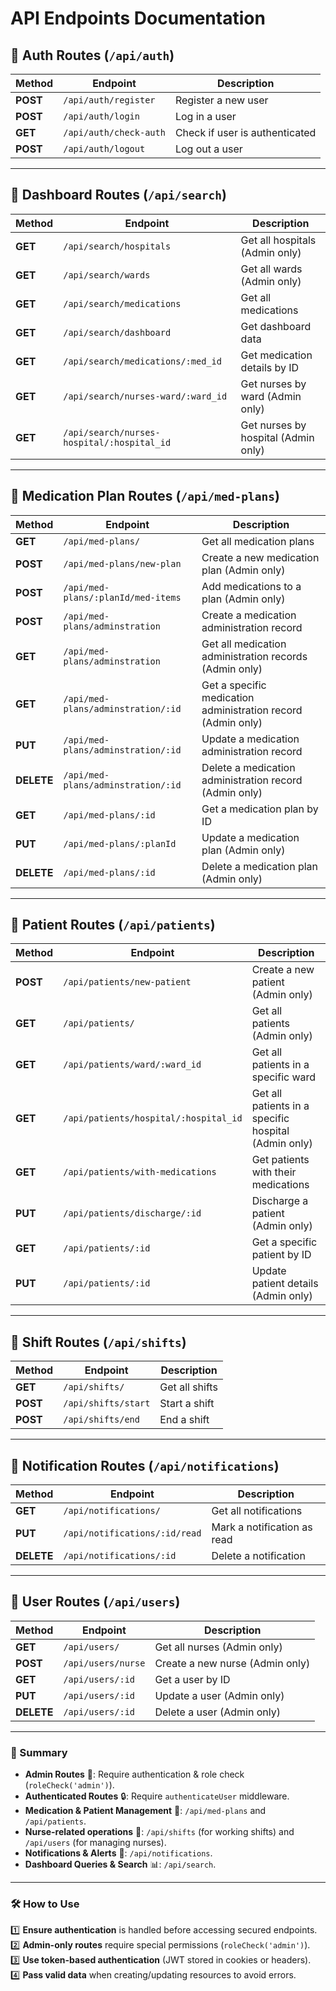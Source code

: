 # API Endpoints Documentation

## **🔹 Auth Routes (`/api/auth`)**

| Method | Endpoint | Description |
|--------|------------|-------------|
| **POST** | `/api/auth/register` | Register a new user |
| **POST** | `/api/auth/login` | Log in a user |
| **GET** | `/api/auth/check-auth` | Check if user is authenticated |
| **POST** | `/api/auth/logout` | Log out a user |

---

## **🔹 Dashboard Routes (`/api/search`)**

| Method | Endpoint | Description |
|--------|------------|-------------|
| **GET** | `/api/search/hospitals` | Get all hospitals (Admin only) |
| **GET** | `/api/search/wards` | Get all wards (Admin only) |
| **GET** | `/api/search/medications` | Get all medications |
| **GET** | `/api/search/dashboard` | Get dashboard data |
| **GET** | `/api/search/medications/:med_id` | Get medication details by ID |
| **GET** | `/api/search/nurses-ward/:ward_id` | Get nurses by ward (Admin only) |
| **GET** | `/api/search/nurses-hospital/:hospital_id` | Get nurses by hospital (Admin only) |

---

## **🔹 Medication Plan Routes (`/api/med-plans`)**

| Method | Endpoint | Description |
|--------|------------|-------------|
| **GET** | `/api/med-plans/` | Get all medication plans |
| **POST** | `/api/med-plans/new-plan` | Create a new medication plan (Admin only) |
| **POST** | `/api/med-plans/:planId/med-items` | Add medications to a plan (Admin only) |
| **POST** | `/api/med-plans/adminstration` | Create a medication administration record |
| **GET** | `/api/med-plans/adminstration` | Get all medication administration records (Admin only) |
| **GET** | `/api/med-plans/adminstration/:id` | Get a specific medication administration record (Admin only) |
| **PUT** | `/api/med-plans/adminstration/:id` | Update a medication administration record |
| **DELETE** | `/api/med-plans/adminstration/:id` | Delete a medication administration record (Admin only) |
| **GET** | `/api/med-plans/:id` | Get a medication plan by ID |
| **PUT** | `/api/med-plans/:planId` | Update a medication plan (Admin only) |
| **DELETE** | `/api/med-plans/:id` | Delete a medication plan (Admin only) |

---

## **🔹 Patient Routes (`/api/patients`)**

| Method | Endpoint | Description |
|--------|------------|-------------|
| **POST** | `/api/patients/new-patient` | Create a new patient (Admin only) |
| **GET** | `/api/patients/` | Get all patients (Admin only) |
| **GET** | `/api/patients/ward/:ward_id` | Get all patients in a specific ward |
| **GET** | `/api/patients/hospital/:hospital_id` | Get all patients in a specific hospital (Admin only) |
| **GET** | `/api/patients/with-medications` | Get patients with their medications |
| **PUT** | `/api/patients/discharge/:id` | Discharge a patient (Admin only) |
| **GET** | `/api/patients/:id` | Get a specific patient by ID |
| **PUT** | `/api/patients/:id` | Update patient details (Admin only) |

---

## **🔹 Shift Routes (`/api/shifts`)**

| Method | Endpoint | Description |
|--------|------------|-------------|
| **GET** | `/api/shifts/` | Get all shifts |
| **POST** | `/api/shifts/start` | Start a shift |
| **POST** | `/api/shifts/end` | End a shift |

---

## **🔹 Notification Routes (`/api/notifications`)**

| Method | Endpoint | Description |
|--------|------------|-------------|
| **GET** | `/api/notifications/` | Get all notifications |
| **PUT** | `/api/notifications/:id/read` | Mark a notification as read |
| **DELETE** | `/api/notifications/:id` | Delete a notification |

---

## **🔹 User Routes (`/api/users`)**

| Method | Endpoint | Description |
|--------|------------|-------------|
| **GET** | `/api/users/` | Get all nurses (Admin only) |
| **POST** | `/api/users/nurse` | Create a new nurse (Admin only) |
| **GET** | `/api/users/:id` | Get a user by ID |
| **PUT** | `/api/users/:id` | Update a user (Admin only) |
| **DELETE** | `/api/users/:id` | Delete a user (Admin only) |

---

### **🚀 Summary**

- **Admin Routes** 🛑: Require authentication & role check (`roleCheck('admin')`).  
- **Authenticated Routes** 🔒: Require `authenticateUser` middleware.  
- **Medication & Patient Management** 💊: `/api/med-plans` and `/api/patients`.  
- **Nurse-related operations** 🏥: `/api/shifts` (for working shifts) and `/api/users` (for managing nurses).  
- **Notifications & Alerts** 🔔: `/api/notifications`.  
- **Dashboard Queries & Search** 📊: `/api/search`.  

---

### 🛠️ **How to Use**

1️⃣ **Ensure authentication** is handled before accessing secured endpoints.  
2️⃣ **Admin-only routes** require special permissions (`roleCheck('admin')`).  
3️⃣ **Use token-based authentication** (JWT stored in cookies or headers).  
4️⃣ **Pass valid data** when creating/updating resources to avoid errors.  
